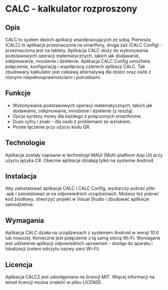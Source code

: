 # CALC - kalkulator rozproszony

## Opis
CALC to system dwóch aplikacji współpracujących ze sobą. Pierwsza (CALC) to aplikacja przeznaczona na smartfony, druga zaś (CALC Config) - przeznaczona jest na tablety. Aplikacja CALC służy do wykonywania podstawowych operacji matematycznych, takich jak dodawanie, odejmowanie, mnożenie i dzielenie. Aplikacja CALC Config umożliwia połączenie, konfigurację i współpracę czterech aplikacji CALC.
Tak zbudowany kalkulator jest ciekawą alternatywą dla dzieci oraz osób z róznymi niepełnosprawnościami i potrzebami. 

## Funkcje
- Wykonywanie podstawowych operacji matematycznych, takich jak dodawanie, odejmowanie, mnożenie i dzielenie (z resztą).
- Opcja syntezy mowy dla każdego z połączonych smartfonów.
- Duże cyfry i znaki - dla osób z problemami ze wzrokiem.
- Proste łączenie przy użyciu kodu QR.

## Technologie
Aplikacje zostały napisane w technologii MAUI (Multi-platform App UI) przy użyciu języka C#.
Obecnie aplikacje działają tylko na systemie Android.

## Instalacja
Aby zainstalować aplikacje CALC i CALC Config, wystarczy pobrać pliki .apk i zainstalować je na odpowiednich urządzeniach.
Możesz też pobrać kod źródłowy, otworzyć projekt w Visual Studio i zbudować aplikacje samodzielnie.

## Wymagania
Aplikacja CALC działa na urządzeniach z systemem Android w wersji 10.0 lub nowszej.
Konieczne jest połączenie z tą samą siecią Wi-Fi.
Wymagane jest udzielenie aplikacji odpowiednich uprawnień - dostęp do aparatu i lokalizacji (celem odczytu nazwy sieci Wi-Fi).

## Licencja
Aplikacja CALC2 jest udostępniana na licencji MIT. Więcej informacji na temat licencji można znaleźć w pliku LICENSE.